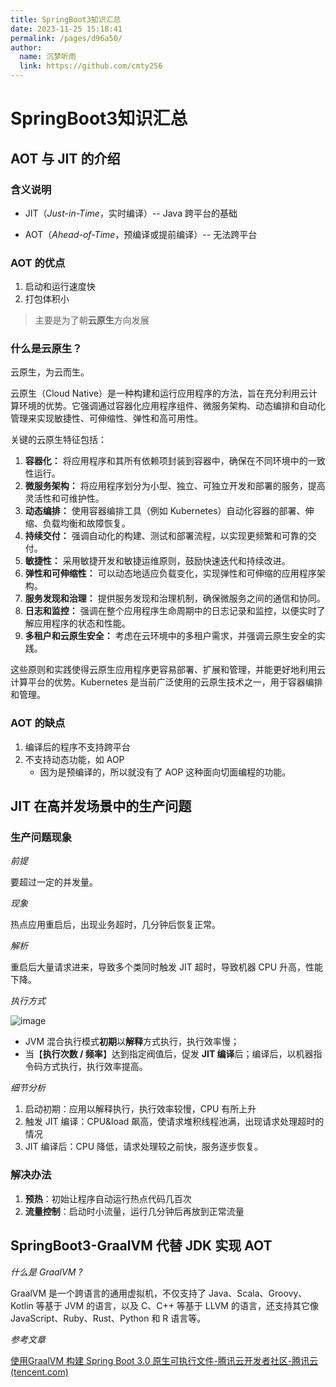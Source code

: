 ```yaml
---
title: SpringBoot3知识汇总
date: 2023-11-25 15:18:41
permalink: /pages/d96a50/
author: 
  name: 沉梦听雨
  link: https://github.com/cmty256
---
```

# SpringBoot3知识汇总

## AOT 与 JIT 的介绍

### 含义说明

- JIT（*Just-in-Time*，实时编译）-- Java 跨平台的基础

- AOT（*Ahead-of-Time*，预编译或提前编译）-- 无法跨平台

### AOT 的优点

1. 启动和运行速度快
2. 打包体积小

> 主要是为了朝**云原生**方向发展

### 什么是云原生？

云原生，为云而生。

云原生（Cloud Native）是一种构建和运行应用程序的方法，旨在充分利用云计算环境的优势。它强调通过容器化应用程序组件、微服务架构、动态编排和自动化管理来实现敏捷性、可伸缩性、弹性和高可用性。

关键的云原生特征包括：

1. **容器化：** 将应用程序和其所有依赖项封装到容器中，确保在不同环境中的一致性运行。
2. **微服务架构：** 将应用程序划分为小型、独立、可独立开发和部署的服务，提高灵活性和可维护性。
3. **动态编排：** 使用容器编排工具（例如 Kubernetes）自动化容器的部署、伸缩、负载均衡和故障恢复。
4. **持续交付：** 强调自动化的构建、测试和部署流程，以实现更频繁和可靠的交付。
5. **敏捷性：** 采用敏捷开发和敏捷运维原则，鼓励快速迭代和持续改进。
6. **弹性和可伸缩性：** 可以动态地适应负载变化，实现弹性和可伸缩的应用程序架构。
7. **服务发现和治理：** 提供服务发现和治理机制，确保微服务之间的通信和协同。
8. **日志和监控：** 强调在整个应用程序生命周期中的日志记录和监控，以便实时了解应用程序的状态和性能。
9. **多租户和云原生安全：** 考虑在云环境中的多租户需求，并强调云原生安全的实践。

这些原则和实践使得云原生应用程序更容易部署、扩展和管理，并能更好地利用云计算平台的优势。Kubernetes 是当前广泛使用的云原生技术之一，用于容器编排和管理。

### AOT 的缺点

1. 编译后的程序不支持跨平台
2. 不支持动态功能，如 AOP
   - 因为是预编译的，所以就没有了 AOP 这种面向切面编程的功能。

## JIT 在高并发场景中的生产问题

### 生产问题现象

*前提*

要超过一定的并发量。

*现象*

热点应用重启后，出现业务超时，几分钟后恢复正常。

*解析*

重启后大量请求进来，导致多个类同时触发 JIT 超时，导致机器 CPU 升高，性能下降。

*执行方式*

![image](https://cmty256.github.io/imgs-blog/basics/image.q7li4f3j8zk.webp)

- JVM 混合执行模式**初期**以**解释**方式执行，执行效率慢；
- 当【**执行次数 / 频率**】达到指定阀值后，促发 **JIT 编译**后；编译后，以机器指令码方式执行，执行效率提高。

*细节分析*

1. 启动初期：应用以解释执行，执行效率较慢，CPU 有所上升
2. 触发 JIT 编译：CPU&load 飙高，使请求堆积线程池满，出现请求处理超时的情况
3. JIT 编译后：CPU 降低，请求处理较之前快，服务逐步恢复。

### 解决办法

1. **预热**：初始让程序自动运行热点代码几百次
2. **流量控制**：启动时小流量，运行几分钟后再放到正常流量

## SpringBoot3-GraalVM 代替 JDK 实现 AOT

*什么是 GraalVM ?*

GraalVM 是一个跨语言的通用虚拟机，不仅支持了 Java、Scala、Groovy、 Kotlin 等基于 JVM 的语言，以及 C、C++ 等基于 LLVM 的语言，还支持其它像 JavaScript、Ruby、Rust、Python 和 R 语言等。

*参考文章*

[使用GraalVM 构建 Spring Boot 3.0 原生可执行文件-腾讯云开发者社区-腾讯云 (tencent.com)](https://cloud.tencent.com/developer/article/2195457)
